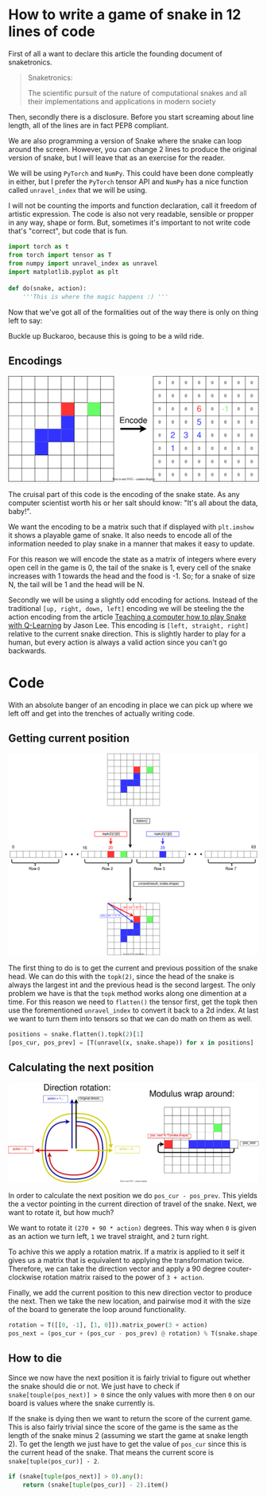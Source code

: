 # How to write a game of snake in 12 lines of code



First of all a want to declare this article the founding document of snaketronics.

> Snaketronics:
>
> The scientific pursuit of the nature of computational snakes and all their
> implementations and applications in modern society

Then, secondly there is a disclosure. Before you start screaming
about line length, all of the lines are in fact PEP8 compliant.

We are also programming a version of Snake where the snake can loop around the
screen. However, you can change 2 lines to produce the original version of snake,
but I will leave that as an exercise for the reader.

We will be using `PyTorch` and `NumPy`. This
could have been done compleatly in either, but I prefer the `PyTorch` tensor
API and `NumPy` has a nice function called `unravel_index` that we will be using.

I will not be counting the imports and function declaration, call it freedom of
artistic expression. The code is also
not very readable, sensible or propper in any way, shape or form. But, sometimes
it's important to not write code that's "correct", but code that is fun.

```python
import torch as t
from torch import tensor as T
from numpy import unravel_index as unravel
import matplotlib.pyplot as plt

def do(snake, action):
    '''This is where the magic happens :) '''
```

Now that we've got all of the formalities out of the way there is only on thing
left to say:

Buckle up Buckaroo, because this is going to be a wild ride.

## Encodings

![Snaie Image](imgs/snake-encoding.drawio.svg)

The cruisal part of this code is the encoding of the snake state. As any computer
scientist worth his or her salt should know: "It's all about the data, baby!".

We want the encoding to be a matrix such that if displayed with `plt.imshow` it shows a
playable game of snake. It also needs to encode all of the information needed
to play snake in a manner that makes it easy to update.

For this reason we will encode the state as a matrix of integers where every open
cell in the game is 0, the tail of the snake is 1, every cell of the snake increases
with 1 towards the head and the food is -1. So; for a snake of size N, the tail will
be 1 and the head will be N.


Secondly we will be using a slightly odd encoding for actions. Instead of the traditional
`[up, right, down, left]` encoding we will be steeling the the action encoding from
the article [Teaching a computer how to play Snake with Q-Learning](
https://towardsdatascience.com/teaching-a-computer-how-to-play-snake-with-q-learning-93d0a316ddc0)
by Jason Lee. This encoding is `[left, straight, right]` relative to the current snake direction.
This is slightly harder to play for a human, but every action is always a valid action since
you can't go backwards.

# Code

With an absolute banger of an encoding in place we can pick up where we left off and get into the
trenches of actually writing code.

## Getting current position

![Getting the positions](imgs/snake-get-pos.drawio.svg)

The first thing to do is to get the current and previous
possition of the snake head. We can do this with the `topk(2)`, since the head of the snake
is always the largest int and the previous head is the second largest. The only problem we have
is that the `topk` method works along one dimention at a time. For this reason we need to `flatten()`
the tensor first, get the topk then use the forementioned `unravel_index` to convert it back
to a 2d index. At last we want to turn them into tensors so that we can do math on them as well.

```python
positions = snake.flatten().topk(2)[1]
[pos_cur, pos_prev] = [T(unravel(x, snake.shape)) for x in positions]
```

## Calculating the next position

![Next position diagram](imgs/snake-next-pos.drawio.svg)

In order to calculate the next position we do `pos_cur - pos_prev`. This yields the a vector
pointing in the current direction of travel of the snake. Next, we want to rotate it, but how much?

We want to rotate it `(270 + 90 * action)` degrees. This way when `0` is given as an action we turn left,
`1` we travel straight, and `2` turn right.

To achive this we apply a rotation matrix. If a matrix is applied to it self it gives us a matrix
that is equivalent to applying the transformation twice. Therefore, we can take the direction
vector and apply a 90 degree couter-clockwise rotation matrix raised to the power of `3 + action`.

Finally, we add the current position to this new direction vector to produce the next. Then we
take the new location, and pairwise mod it with the size of the board to generate the loop
around functionality.

```python
rotation = T([[0, -1], [1, 0]]).matrix_power(3 + action)
pos_next = (pos_cur + (pos_cur - pos_prev) @ rotation) % T(snake.shape)
```

## How to die

Since we now have the next position it is fairly trivial to figure out whether the snake should
die or not. We just have to check if `snake[touple(pos_next)] > 0` since the only values with more then
`0` on our board is values where the snake currently is.

If the snake is dying then we want to return the score of the current game. This is also fairly
trivial since the score of the game is the same as the length of the snake minus 2 (assuming
we start the game at snake length 2). To get the length we just have to get the value of
`pos_cur` since this is the current head of the snake. That means the current score is
`snake[tuple(pos_cur)] - 2`.

```python
if (snake[tuple(pos_next)] > 0).any():
    return (snake[tuple(pos_cur)] - 2).item()
```
